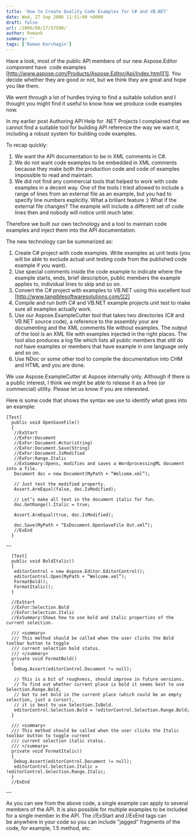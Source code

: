 ```yaml
---
title: 'How to Create Quality Code Examples for C# and VB.NET'
date: Wed, 27 Sep 2006 11:51:00 +0000
draft: false
url: /2006/09/27/57590/
author: Romank
summary: ''
tags: ['Roman Korchagin']
---
```


Have a look, most of the public API members of our new Aspose.Editor component have  code examples [http://www.aspose.com/Products/Aspose.Editor/Api/Index.html][1]. You decide whether they are good or not, but we think they are great and hope you like them.

We went through a lot of hurdles trying to find a suitable solution and I thought you might find it useful to know how we produce code examples now.

In my earlier post Authoring API Help for .NET Projects I complained that we cannot find a suitable tool for building API reference the way we want it, including a robust system for building code examples.

To recap quickly:

1.  We want the API documentation to be in XML comments in C#.
2.  We do not want code examples to be embedded in XML comments because they make both the production code and code of examples impossible to read and maintain.
3.  We did not find any commercial tools that helped to work with code examples in a decent way. One of the tools I tried allowed to include a range of lines from an external file as an example, but you had to specify line numbers explicitly. What a briliant feature :) What if the external file changes? The example will include a different set of code lines then and nobody will notice until much later.

Therefore we built our own technology and a tool to maintain code examples and inject them into the API documentation.

The new technology can be summarized as:

1.  Create C# project with code examples. Write examples as unit tests (you will be able to exclude actual unit testing code from the published code example if you want).
2.  Use special comments inside the code example to indicate where the example starts, ends, brief description, public members the example applies to, individual lines to skip and so on.
3.  Convert the C# project with examples to VB.NET using this excellent tool [http://www.tangiblesoftwaresolutions.com/][2]
4.  Compile and run both C# and VB.NET example projects unit test to make sure all examples actually work.
5.  Use our Aspose.ExampleCutter tool that takes two directories (C# and VB.NET source code), a reference to the assembly your are documenting and the XML comments file without examples. The output of the tool is an XML file with examples injected in the right places. The tool also produces a log file which lists all public members that still do not have examples or members that have example in one language only and so on.
6.  Use NDoc or some other tool to compile the documentation into CHM and HTML and you are done.

We use Aspose.ExampleCutter at Aspose internally only. Although if there is a public interest, I think we might be able to release it as a free (or commercial) utility. Please let us know if you are interested.

Here is some code that shows the syntax we use to identify what goes into an example:

```
[Test]
  public void OpenSaveFile()
  {
   //ExStart
   //ExFor:Document
   //ExFor:Document.#ctor(string)
   //ExFor:Document.Save(String)
   //ExFor:Document.IsModified
   //ExFor:Range.Italic
   //ExSummary:Opens, modifies and saves a WordprocessingML document into a file.
   Document doc = new Document(MyPath + “Welcome.xml”);

   // Just test the modified property.
   Assert.AreEqual(false, doc.IsModified);

   // Let’s make all text in the document italic for fun.
   doc.GetRange().Italic = true;

   Assert.AreEqual(true, doc.IsModified);

   doc.Save(MyPath + “ExDocument.OpenSaveFile Out.xml”);
   //ExEnd
  }

—–

  [Test]
  public void BoldItalic()
  {
   editorControl = new Aspose.Editor.EditorControl();
   editorControl.Open(MyPath + “Welcome.xml”);
   FormatBold();
   FormatItalic();
  }

  //ExStart
  //ExFor:Selection.Bold
  //ExFor:Selection.Italic
  //ExSummary:Shows how to use bold and italic properties of the current selection.

  /// <summary>
  /// This method should be called when the user clicks the Bold toolbar button to toggle
  /// current selection bold status.
  /// </summary>
  private void FormatBold()
  {
   Debug.Assert(editorControl.Document != null);

   // This is a bit of roughness, should improve in future versions.
   // To find out whether current place is bold it seems best to use Selection.Range.Bold,
   // but to set bold in the current place (which could be an empty selection, just a cursor),
   // it is best to use Selection.IsBold.
   editorControl.Selection.Bold = !editorControl.Selection.Range.Bold;
  }

  /// <summary>
  /// This method should be called when the user clicks the Italic toolbar button to toggle current
  /// current selection italic status.
  /// </summary>
  private void FormatItalic()
  {
   Debug.Assert(editorControl.Document != null);
   editorControl.Selection.Italic = !editorControl.Selection.Range.Italic;
  }
  //ExEnd

—–
```

As you can see from the above code, a single example can apply to several members of the API. It is also possible for multiple examples to be included for a single member in the API. The //ExStart and //ExEnd tags can be anywhere in your code so you can include "jagged" fragments of the code, for example, 1.5 method, etc.




[1]: /Products/Aspose.Editor/Api/Index.html
[2]: http://www.tangiblesoftwaresolutions.com/



